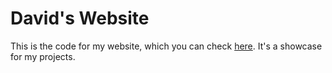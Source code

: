 # David's Website

This is the code for my website, which you can check [here](https://davideaded.github.io/davidswebsite/). It's a showcase for my projects.
